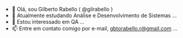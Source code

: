 - 👋 Olá, sou Gilberto Rabello ( @gilrabello )
- 🌱 Atualmente estudando Análise e Desenvolvimento de Sistemas ...
- 👀 Estou interessado em QA ...
- 📫 Entre em contato comigo por e-mail, gbtorabello.r@gmail.com ...
